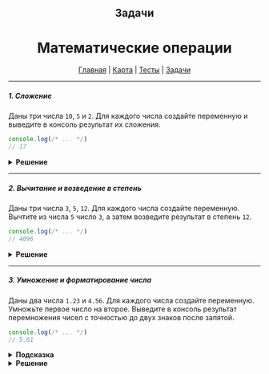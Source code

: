 <div align="center">

## Задачи
# Математические операции

[Главная](https://github.com/dollaween/junior-roadmap/)
|
[Карта](/roadmap/README.md)
|
[Тесты](/tests/README.md)
|
[Задачи](/tasks/README.md)

</div>

---

##### 1. Сложение

Даны три числа `10`, `5` и `2`. Для каждого числа создайте переменную и выведите в консоль результат их сложения.

```js
console.log(/* ... */)
// 17
```

<details><summary><b>Решение</b></summary>
<p>

```js
const a = 10
const b = 5
const c = 2

console.log(a + b + c)
```

</p>
</details>

---

##### 2. Вычитание и возведение в степень

Даны три числа `3`, `5`, `12`. Для каждого числа создайте переменную. Вычтите из числа `5` число `3`, а затем возведите результат в степень `12`.

```javascript
console.log(/* ... */)
// 4096
```

<details><summary><b>Решение</b></summary>
<p>

```js
const a = 3
const b = 5
const c = 12

console.log((b - a) ** c)
```

</p>
</details>

---

##### 3. Умножение и форматирование числа

Даны два числа `1.23` и `4.56`. Для каждого числа создайте переменную. Умножьте первое число на второе. Выведите в консоль результат перемножения чисел с точностью до двух знаков после запятой.

```js
console.log(/* ... */)
// 5.61
```

<details><summary><b>Подсказка</b></summary>
<p>

Для приведения числа к определенному количеству знаков после запятой используйте метод `toFixed()`.

</p>
</details>

<details><summary><b>Решение</b></summary>
<p>

```js
const a = 1.23
const b = 4.56
const c = a * b

console.log(c.toFixed(2))
```

</p>
</details>

